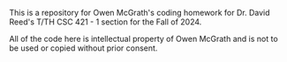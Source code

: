 This is a repository for Owen McGrath's coding homework for Dr. David Reed's T/TH CSC 421 - 1 section for the Fall of 2024.

All of the code here is intellectual property of Owen McGrath and is not to be used or copied without prior consent.
